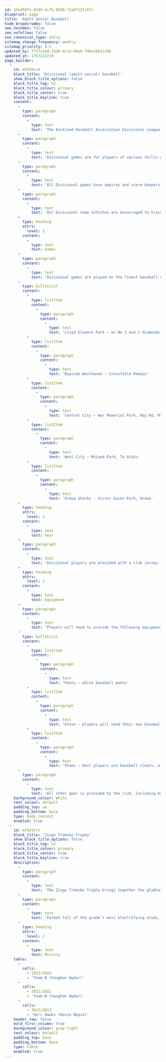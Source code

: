 ```yaml
---
id: 15ed56f1-d349-4c7b-9298-f1a67121c67c
blueprint: page
title: 'Adult Social Baseball'
hide_breadcrumbs: false
seo_noindex: false
seo_nofollow: false
seo_canonical_type: entry
sitemap_change_frequency: weekly
sitemap_priority: 0.5
updated_by: f727c14d-33d9-4ccd-9de0-fdbe1661319b
updated_at: 1757212719
page_builder:
  -
    id: mf930cv5
    block_title: 'Divisional (adult social) baseball'
    show_block_title_options: false
    block_title_tag: h2
    block_title_colour: primary
    block_title_center: true
    block_title_keyline: true
    content:
      -
        type: paragraph
        content:
          -
            type: text
            text: 'The Auckland Baseball Association Divisional League is the landing spot for champions past, champions future, and champions in their own back garden.'
      -
        type: paragraph
        content:
          -
            type: text
            text: 'Divisional games are for players of various skills who want to play baseball without the pressure, training or performance demands associated with Premier teams. It is classed as semi-social, with many teams enjoying a post-game refreshment and re-living key moments in the game.'
      -
        type: paragraph
        content:
          -
            type: text
            text: 'All Divisional games have umpires and score keepers, and results are tracked on the Pointstreak scoring website.'
      -
        type: paragraph
        content:
          -
            type: text
            text: 'Our Divisional team athletes are encouraged to train with our senior teams, and to continue to build their skill and fitness to get through the rigours of the season physically as intact as possible.'
      -
        type: heading
        attrs:
          level: 2
        content:
          -
            type: text
            text: Games
      -
        type: paragraph
        content:
          -
            type: text
            text: 'Divisional games are played on the finest baseball diamonds New Zealand has to offer:'
      -
        type: bulletList
        content:
          -
            type: listItem
            content:
              -
                type: paragraph
                content:
                  -
                    type: text
                    text: 'Lloyd Elsmore Park – on No 1 and 2 diamonds'
          -
            type: listItem
            content:
              -
                type: paragraph
                content:
                  -
                    type: text
                    text: 'Bayside Westhaven – Crossfield Domain'
          -
            type: listItem
            content:
              -
                type: paragraph
                content:
                  -
                    type: text
                    text: 'Central City – War Memorial Park, May Rd, Mt Roskill'
          -
            type: listItem
            content:
              -
                type: paragraph
                content:
                  -
                    type: text
                    text: 'West City – McLeod Park, Te Atatu'
          -
            type: listItem
            content:
              -
                type: paragraph
                content:
                  -
                    type: text
                    text: 'Orewa Sharks - Victor Eaves Park, Orewa'
      -
        type: heading
        attrs:
          level: 2
        content:
          -
            type: text
            text: Gear
      -
        type: paragraph
        content:
          -
            type: text
            text: 'Divisional players are provided with a club jersey for games, which must be returned at the end of the season, and a hat they can keep.'
      -
        type: heading
        attrs:
          level: 2
        content:
          -
            type: text
            text: Equipment
      -
        type: paragraph
        content:
          -
            type: text
            text: 'Players will need to provide the following equipment - see the guys at the Fieldhouse - 1/57 Ben Lomond Crescent, Pakuranga'
      -
        type: bulletList
        content:
          -
            type: listItem
            content:
              -
                type: paragraph
                content:
                  -
                    type: text
                    text: 'Pants – white baseball pants'
          -
            type: listItem
            content:
              -
                type: paragraph
                content:
                  -
                    type: text
                    text: 'Glove – players will need their own baseball glove'
          -
            type: listItem
            content:
              -
                type: paragraph
                content:
                  -
                    type: text
                    text: 'Shoes – most players use baseball cleats, although falling over rounding bases or chasing fly balls with no grip on your footwear provides suitable fodder for in game, post-game and post season analysis.'
      -
        type: paragraph
        content:
          -
            type: text
            text: 'All other gear is provided by the club, including bats, batting helmets, catchers gear, balls etc.'
    background_colour: White
    text_colour: default
    padding_top: sm
    padding_bottom: base
    type: body_content
    enabled: true
  -
    id: mf931trn
    block_title: 'Zingo Tromsko Trophy'
    show_block_title_options: false
    block_title_tag: h2
    block_title_colour: primary
    block_title_center: true
    block_title_keyline: true
    description:
      -
        type: paragraph
        content:
          -
            type: text
            text: 'The Zingo Tromsko Trophy brings together the gladiators of the Hawks’ Divisional grade in a winner take all, no holds barred matchup.'
      -
        type: paragraph
        content:
          -
            type: text
            text: 'Packed full of the grade’s most electrifying studs, the games are actioned packed, and best described as THE annual event to be seen at.'
      -
        type: heading
        attrs:
          level: 2
        content:
          -
            type: text
            text: History
    table:
      -
        cells:
          - 2023/2024
          - 'Team B (Vaughan Wyber)'
      -
        cells:
          - 2021/2022
          - 'Team B (Vaughan Wyber)'
      -
        cells:
          - 2012/2013
          - 'Hori Hawks (Kevin Nepia)'
    header_row: false
    bold_first_column: true
    background_colour: gray-light
    text_colour: default
    padding_top: base
    padding_bottom: base
    type: table
    enabled: true
---
```

